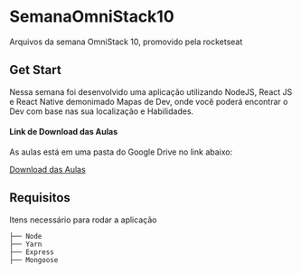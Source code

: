 # SemanaOmniStack10
Arquivos da semana OmniStack 10, promovido pela rocketseat

## Get Start
Nessa semana foi desenvolvido uma aplicação utilizando NodeJS, React JS e React Native demonimado Mapas de Dev, onde você poderá encontrar o Dev com base nas sua localização e Habilidades.

#### Link de Download das Aulas
As aulas está em uma pasta do Google Drive no link abaixo:

[Download das Aulas](https://drive.google.com/open?id=1cUeWN-G5z7Bjmw_bVs0zTNxXWVh_GdtQ)

## Requisitos
Itens necessário para rodar a aplicação
````
├── Node
├── Yarn
├── Express
├── Mongoose
````
